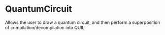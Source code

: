# QuantumCircuit

Allows the user to draw a quantum circuit, and then perform a superposition of compilation/decompilation into QUIL.